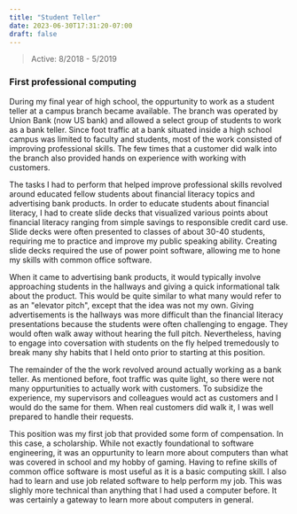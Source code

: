 ```yaml
---
title: "Student Teller"
date: 2023-06-30T17:31:20-07:00
draft: false
---
```


> Active: 8/2018 - 5/2019

### First professional computing

During my final year of high school, the oppurtunity to work as a student teller at a campus branch became available. The branch was operated by Union Bank (now US bank) and allowed a select group of students to work as a bank teller. Since foot traffic at a bank situated inside a high school campus was limited to faculty and students, most of the work consisted of improving professional skills. The few times that a customer did walk into the branch also provided hands on experience with working with customers.

The tasks I had to perform that helped improve professional skills revolved around educated fellow students about financial literacy topics and advertising bank products. In order to educate students about financial literacy, I had to create slide decks that visualized various points about financial literacy ranging from simple savings to responsible credit card use. Slide decks were often presented to classes of about 30-40 students, requiring me to practice and improve my public speaking ability. Creating slide decks required the use of power point software, allowing me to hone my skills with common office software.

When it came to advertising bank products, it would typically involve approaching students in the hallways and giving a quick informational talk about the product. This would be quite similar to what many would refer to as an "elevator pitch", except that the idea was not my own. Giving advertisements is the hallways was more difficult than the financial literacy presentations because the students were often challenging to engage. They would often walk away without hearing the full pitch. Nevertheless, having to engage into coversation with students on the fly helped tremedously to break many shy habits that I held onto prior to starting at this position.

The remainder of the the work revolved around actually working as a bank teller. As mentioned before, foot traffic was quite light, so there were not many oppurtunities to actually work with customers. To subsidize the experience, my supervisors and colleagues would act as customers and I would do the same for them. When real customers did walk it, I was well prepared to handle their requests.

This position was my first job that provided some form of compensation. In this case, a scholarship. While not exactly foundational to software engineering, it was an oppurtunity to learn more about computers than what was covered in school and my hobby of gaming. Having to refine skills of common office software is most useful as it is a basic computing skill. I also had to learn and use job related software to help perform my job. This was slighly more technical than anything that I had used a computer before. It was certainly a gateway to learn more about computers in general.
